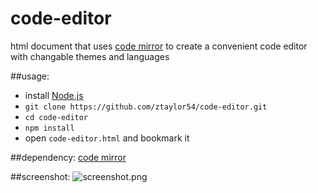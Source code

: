 # code-editor
html document that uses [code mirror](https://codemirror.net/) to create a convenient code editor with changable themes and languages

##usage:  
* install [Node.js](https://nodejs.org/en/)
* `git clone https://github.com/ztaylor54/code-editor.git`
* `cd code-editor`
* `npm install`
* open `code-editor.html` and bookmark it

##dependency:
[code mirror](https://github.com/codemirror/codemirror)

##screenshot:
![screenshot.png](/screenshot.png)
